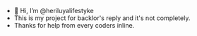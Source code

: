 - 👋 Hi, I’m @heriluyalifestyke
- This is my project for backlor's reply and it's not completely.
- Thanks for help from every coders inline.
<!---
heriluyalifestyke/heriluyalifestyke is a ✨ special ✨ repository because its `README.md` (this file) appears on your GitHub profile.
You can click the Preview link to take a look at your changes.
--->
